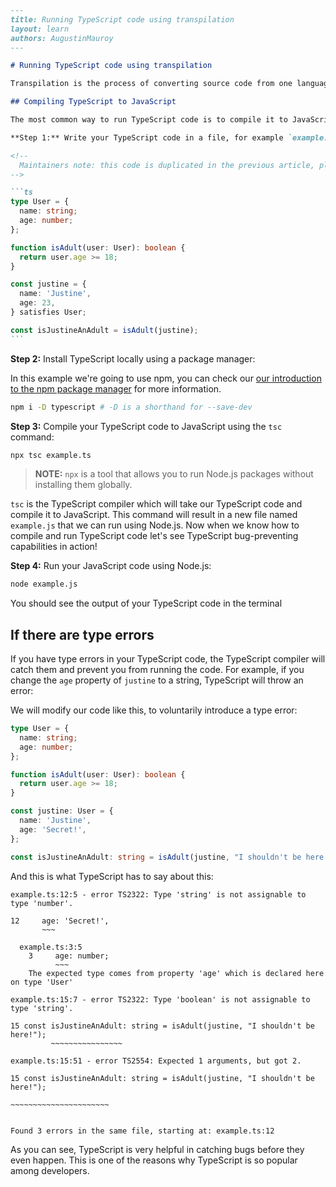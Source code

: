 ````md
---
title: Running TypeScript code using transpilation
layout: learn
authors: AugustinMauroy
---

# Running TypeScript code using transpilation

Transpilation is the process of converting source code from one language to another. In the case of TypeScript, it's the process of converting TypeScript code to JavaScript code. This is necessary because browsers and Node.js can't run TypeScript code directly.

## Compiling TypeScript to JavaScript

The most common way to run TypeScript code is to compile it to JavaScript first. You can do this using the TypeScript compiler `tsc`.

**Step 1:** Write your TypeScript code in a file, for example `example.ts`.

<!--
  Maintainers note: this code is duplicated in the previous article, please keep them in sync
-->

```ts
type User = {
  name: string;
  age: number;
};

function isAdult(user: User): boolean {
  return user.age >= 18;
}

const justine = {
  name: 'Justine',
  age: 23,
} satisfies User;

const isJustineAnAdult = isAdult(justine);
```
````

**Step 2:** Install TypeScript locally using a package manager:

In this example we're going to use npm, you can check our [our introduction to the npm package manager](/learn/getting-started/an-introduction-to-the-npm-package-manager) for more information.

```bash displayName="Install TypeScript locally"
npm i -D typescript # -D is a shorthand for --save-dev
```

**Step 3:** Compile your TypeScript code to JavaScript using the `tsc` command:

```bash
npx tsc example.ts
```

> **NOTE:** `npx` is a tool that allows you to run Node.js packages without installing them globally.

`tsc` is the TypeScript compiler which will take our TypeScript code and compile it to JavaScript.
This command will result in a new file named `example.js` that we can run using Node.js.
Now when we know how to compile and run TypeScript code let's see TypeScript bug-preventing capabilities in action!

**Step 4:** Run your JavaScript code using Node.js:

```bash
node example.js
```

You should see the output of your TypeScript code in the terminal

## If there are type errors

If you have type errors in your TypeScript code, the TypeScript compiler will catch them and prevent you from running the code. For example, if you change the `age` property of `justine` to a string, TypeScript will throw an error:

We will modify our code like this, to voluntarily introduce a type error:

```ts
type User = {
  name: string;
  age: number;
};

function isAdult(user: User): boolean {
  return user.age >= 18;
}

const justine: User = {
  name: 'Justine',
  age: 'Secret!',
};

const isJustineAnAdult: string = isAdult(justine, "I shouldn't be here!");
```

And this is what TypeScript has to say about this:

```console
example.ts:12:5 - error TS2322: Type 'string' is not assignable to type 'number'.

12     age: 'Secret!',
       ~~~

  example.ts:3:5
    3     age: number;
          ~~~
    The expected type comes from property 'age' which is declared here on type 'User'

example.ts:15:7 - error TS2322: Type 'boolean' is not assignable to type 'string'.

15 const isJustineAnAdult: string = isAdult(justine, "I shouldn't be here!");
         ~~~~~~~~~~~~~~~~

example.ts:15:51 - error TS2554: Expected 1 arguments, but got 2.

15 const isJustineAnAdult: string = isAdult(justine, "I shouldn't be here!");
                                                     ~~~~~~~~~~~~~~~~~~~~~~


Found 3 errors in the same file, starting at: example.ts:12
```

As you can see, TypeScript is very helpful in catching bugs before they even happen. This is one of the reasons why TypeScript is so popular among developers.

```

```
